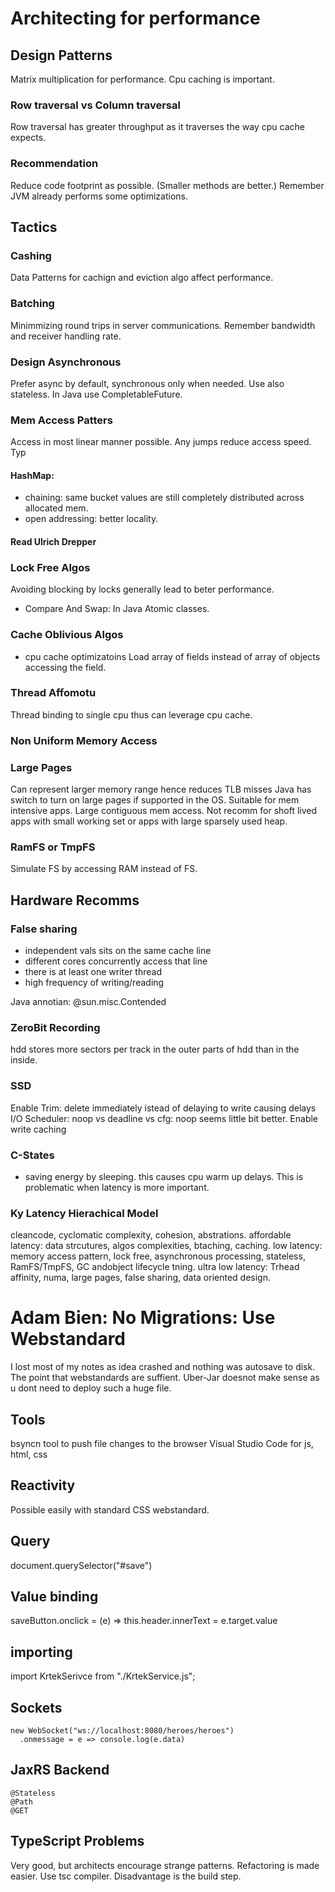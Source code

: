 # Architecting for performance

## Design Patterns
Matrix multiplication for performance.
Cpu caching is important.
### Row traversal vs Column traversal
Row traversal has greater throughput as it traverses the way cpu cache expects.

### Recommendation
Reduce code footprint as possible. (Smaller methods are better.) Remember JVM already performs some optimizations.

## Tactics

### Cashing
Data Patterns  for cachign and eviction algo affect performance. 

### Batching
Minimmizing round trips in server communications. Remember bandwidth and receiver handling rate.

### Design Asynchronous
Prefer async by default, synchronous only when needed. Use also stateless. In Java use CompletableFuture.

### Mem Access Patters
Access in most linear manner possible. Any jumps reduce access speed. Typ

#### HashMap: 
- chaining: same bucket values are still completely distributed across allocated mem.
- open addressing: better locality.

#### Read Ulrich Drepper

### Lock Free Algos
Avoiding blocking by locks generally lead to beter performance.
- Compare And Swap: In Java Atomic classes.

### Cache Oblivious Algos
- cpu cache optimizatoins
Load array of fields instead of array of objects accessing the field.

### Thread Affomotu
Thread binding to single cpu thus can leverage cpu cache.

### Non Uniform Memory Access
### Large Pages
Can represent larger memory range hence reduces TLB misses
Java has switch to turn on large pages if supported in the OS.
Suitable for mem intensive apps. Large contiguous mem access. Not recomm for shoft lived apps with small working set or apps with large sparsely used heap.

### RamFS or TmpFS
Simulate FS by accessing RAM instead of FS.

## Hardware Recomms
### False sharing
- independent vals sits on the same cache line
- different cores concurrently access that line
- there is at least one writer thread
- high frequency of writing/reading

Java annotian: @sun.misc.Contended

### ZeroBit Recording
hdd stores more sectors per track in the outer parts of hdd than in the inside.
### SSD
Enable Trim: delete immediately istead of delaying to write causing delays
I/O Scheduler: noop vs deadline vs cfg: noop seems little bit better.
Enable write caching

### C-States
- saving energy by sleeping. this causes cpu warm up delays. This is problematic when latency is more important.

### Ky Latency Hierachical Model
cleancode, cyclomatic complexity, cohesion, abstrations.
affordable latency: data strcutures, algos complexities, btaching, caching.
low latency: memory access pattern, lock free, asynchronous processing, stateless, RamFS/TmpFS, GC andobject lifecycle tning.
ultra low latency: Trhead affinity, numa, large pages, false sharing, data oriented design.


# Adam Bien: No Migrations: Use Webstandard

I lost most of my notes as idea crashed and nothing was autosave to disk. The point that webstandards are suffient.
Uber-Jar doesnot make sense as u dont need to deploy such a huge file.

## Tools
bsyncn tool to push file changes to the browser
Visual Studio Code for js, html, css

## Reactivity
Possible easily with standard CSS webstandard.

## Query
document.querySelector("#save")

## Value binding
saveButton.onclick = (e) => this.header.innerText = e.target.value

## importing
import KrtekSerivce from "./KrtekService.js";

## Sockets
```
new WebSocket("ws://localhost:8080/heroes/heroes")
  .onmessage = e => console.log(e.data)
```

## JaxRS Backend
```
@Stateless
@Path
@GET
```

## TypeScript Problems

Very good, but architects encourage strange patterns. Refactoring is made easier. Use tsc compiler. Disadvantage is the build step. 